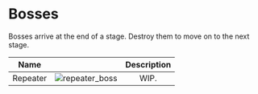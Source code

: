 # Bosses

Bosses arrive at the end of a stage. Destroy them to move on to the next stage.

|Name| |Description|
|:---:|:---:|:---:|
|Repeater|![repeater_boss](assets/repeater_portrait.png)|WIP.
